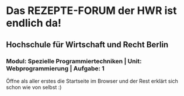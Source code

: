 # Das REZEPTE-FORUM der HWR ist endlich da!
## Hochschule für Wirtschaft und Recht Berlin
### Modul: Spezielle Programmiertechniken | Unit: Webprogrammierung | Aufgabe: 1

Öffne als aller erstes die Startseite im Browser und der Rest erklärt sich schon wie von selbst :)

